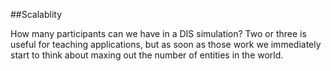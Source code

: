 ##Scalablity

How many participants can we have in a DIS simulation? Two or three is useful for teaching applications, but as soon as those work we immediately start to think about maxing out the number of entities in the world.

